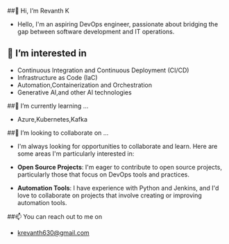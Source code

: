 ##👋 Hi, I’m Revanth K

- Hello, I'm an aspiring DevOps engineer, passionate about bridging the gap between software development and IT operations.

## 👀 I’m interested in 

- Continuous Integration and Continuous Deployment (CI/CD)
- Infrastructure as Code (IaC)
- Automation,Containerization and Orchestration
- Generative AI,and other AI technologies 

##🌱 I’m currently learning ...

- Azure,Kubernetes,Kafka


##💞️ I’m looking to collaborate on ...
- I'm always looking for opportunities to collaborate and learn. Here are some areas I'm particularly interested in:

- **Open Source Projects**: I'm eager to contribute to open source projects, particularly those that focus on DevOps tools and practices.

- **Automation Tools**: I have experience with Python and Jenkins, and I'd love to collaborate on projects that involve creating or improving automation tools.

##📫 You can reach out to me on
- krevanth630@gmail.com


<!---
rk630/rk630 is a ✨ special ✨ repository because its `README.md` (this file) appears on your GitHub profile.
You can click the Preview link to take a look at your changes.
--->
